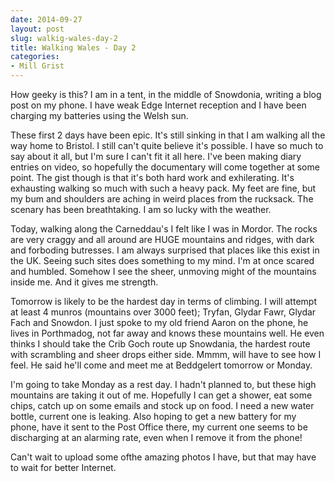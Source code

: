 ```yaml
---
date: 2014-09-27
layout: post
slug: walkig-wales-day-2
title: Walking Wales - Day 2
categories:
- Mill Grist
---
```


How geeky is this? I am in a tent, in the middle of Snowdonia, writing a blog post on my phone. I have weak Edge Internet reception and I have been charging my batteries using the Welsh sun.

These first 2 days have been epic. It's still sinking in that I am walking all the way home to Bristol. I still can't quite believe it's possible. I have so much to say about it all, but I'm sure I can't fit it all here. I've been making diary entries on video, so hopefully the documentary will come together at some point. The gist though is that it's both hard work and exhilerating. It's exhausting walking so much with such a heavy pack. My feet are fine, but my bum and shoulders are aching in weird places from the rucksack. The scenary has been breathtaking. I am so lucky with the weather.

Today, walking along the Carneddau's I felt like I was in Mordor. The rocks are very craggy and all around are HUGE mountains and ridges, with dark and forboding butresses. I am always surprised that places like this exist in the UK. Seeing such sites does something to my mind. I'm at once scared and humbled. Somehow I see the sheer, unmoving might of the mountains inside me. And it gives me strength.

Tomorrow is likely to be the hardest day in terms of climbing. I will attempt at least 4 munros (mountains over 3000 feet); Tryfan, Glydar Fawr, Glydar Fach and Snowdon. I just spoke to my old friend Aaron on the phone, he lives in Porthmadog, not far away and knows these mountains well. He even thinks I should take the Crib Goch route up Snowdania, the hardest route with scrambling and sheer drops either side. Mmmm, will have to see how I feel. He said he'll come and meet me at Beddgelert tomorrow or Monday.

I'm going to take Monday as a rest day. I hadn't planned to, but these high mountains are taking it out of me. Hopefully I can get a shower, eat some chips, catch up on some emails and stock up on food. I need a new water bottle, current one is leaking. Also hoping to get a new battery for my phone, have it sent to the Post Office there, my current one seems to be discharging at an alarming rate, even when I remove it from the phone!

Can't wait to upload some ofthe amazing photos I have, but that may have to wait for better Internet.
